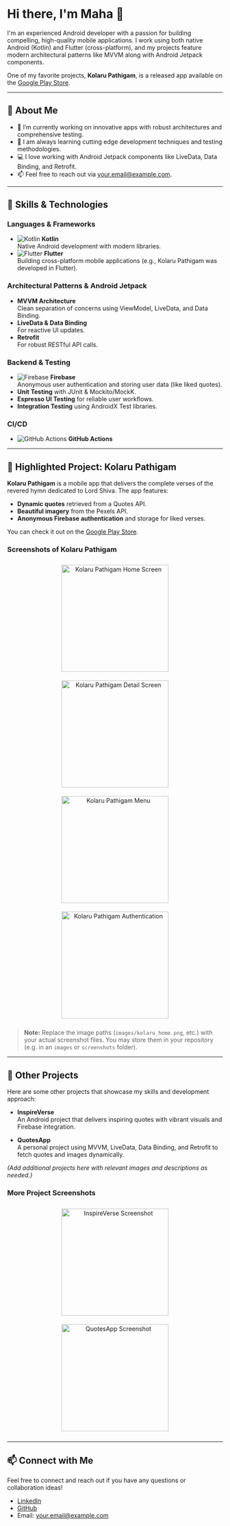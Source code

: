 # Hi there, I'm Maha 👋

I'm an experienced Android developer with a passion for building compelling, high-quality mobile applications. I work using both native Android (Kotlin) and Flutter (cross-platform), and my projects feature modern architectural patterns like MVVM along with Android Jetpack components.  

One of my favorite projects, **Kolaru Pathigam**, is a released app available on the [Google Play Store](https://play.google.com/store/apps/details?id=com.maha.kolaru_pathigam).

---

## 💼 About Me

- 🔭 I’m currently working on innovative apps with robust architectures and comprehensive testing.
- 🌱 I am always learning cutting edge development techniques and testing methodologies.
- 💻 I love working with Android Jetpack components like LiveData, Data Binding, and Retrofit.
- 📫 Feel free to reach out via [your.email@example.com](mailto:your.email@example.com).

---

## 🚀 Skills & Technologies

### Languages & Frameworks
- ![Kotlin](https://img.shields.io/badge/Kotlin-326CE5?style=for-the-badge&logo=kotlin&logoColor=white) **Kotlin**  
  Native Android development with modern libraries.
- ![Flutter](https://img.shields.io/badge/Flutter-02569B?style=for-the-badge&logo=flutter&logoColor=white) **Flutter**  
  Building cross-platform mobile applications (e.g., Kolaru Pathigam was developed in Flutter).

### Architectural Patterns & Android Jetpack
- **MVVM Architecture**  
  Clean separation of concerns using ViewModel, LiveData, and Data Binding.
- **LiveData & Data Binding**  
  For reactive UI updates.
- **Retrofit**  
  For robust RESTful API calls.

### Backend & Testing
- ![Firebase](https://img.shields.io/badge/Firebase-FFCA28?style=for-the-badge&logo=firebase&logoColor=black) **Firebase**  
  Anonymous user authentication and storing user data (like liked quotes).
- **Unit Testing** with JUnit & Mockito/MockK.
- **Espresso UI Testing** for reliable user workflows.
- **Integration Testing** using AndroidX Test libraries.

### CI/CD
- ![GitHub Actions](https://img.shields.io/badge/GitHub_Actions-2088FF?style=for-the-badge&logo=github-actions&logoColor=white) **GitHub Actions**

---

## 🌟 Highlighted Project: Kolaru Pathigam

**Kolaru Pathigam** is a mobile app that delivers the complete verses of the revered hymn dedicated to Lord Shiva. The app features:
- **Dynamic quotes** retrieved from a Quotes API.
- **Beautiful imagery** from the Pexels API.
- **Anonymous Firebase authentication** and storage for liked verses.
  
You can check it out on the [Google Play Store](https://play.google.com/store/apps/details?id=com.maha.kolaru_pathigam).

### Screenshots of Kolaru Pathigam

<div align="center">
  <img src="images/kolaru_home.png" alt="Kolaru Pathigam Home Screen" width="250px" style="margin:10px;"/>
  <img src="images/kolaru_detail.png" alt="Kolaru Pathigam Detail Screen" width="250px" style="margin:10px;"/>
  <img src="images/kolaru_menu.png" alt="Kolaru Pathigam Menu" width="250px" style="margin:10px;"/>
  <img src="images/kolaru_auth.png" alt="Kolaru Pathigam Authentication" width="250px" style="margin:10px;"/>
</div>

> **Note:** Replace the image paths (`images/kolaru_home.png`, etc.) with your actual screenshot files. You may store them in your repository (e.g. in an `images` or `screenshots` folder).

---

## 📂 Other Projects

Here are some other projects that showcase my skills and development approach:

- **InspireVerse**  
  An Android project that delivers inspiring quotes with vibrant visuals and Firebase integration.
  
- **QuotesApp**  
  A personal project using MVVM, LiveData, Data Binding, and Retrofit to fetch quotes and images dynamically.

*(Add additional projects here with relevant images and descriptions as needed.)*

### More Project Screenshots

<div align="center">
  <img src="images/project_inspireverse.png" alt="InspireVerse Screenshot" width="250px" style="margin:10px;"/>
  <img src="images/project_quotesapp.png" alt="QuotesApp Screenshot" width="250px" style="margin:10px;"/>
</div>

---

## 📫 Connect with Me

Feel free to connect and reach out if you have any questions or collaboration ideas!

- [LinkedIn](https://www.linkedin.com/in/yourprofile)
- [GitHub](https://github.com/yourusername)
- Email: [your.email@example.com](mailto:your.email@example.com)
